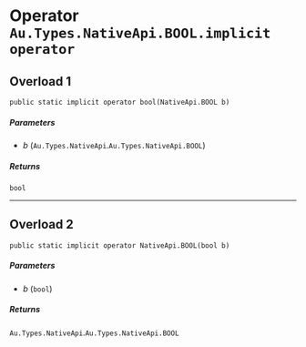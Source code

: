 # Operator `Au.Types.NativeApi.BOOL.implicit operator`

## Overload 1

```
public static implicit operator bool(NativeApi.BOOL b)
```

##### Parameters

- *b*  (`Au.Types.NativeApi`.`Au.Types.NativeApi.BOOL`)

##### Returns

`bool`

* * *

## Overload 2

```
public static implicit operator NativeApi.BOOL(bool b)
```

##### Parameters

- *b*  (`bool`)

##### Returns

`Au.Types.NativeApi`.`Au.Types.NativeApi.BOOL`